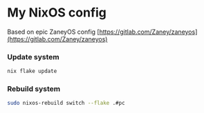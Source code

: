 # My NixOS config

Based on epic ZaneyOS config [https://gitlab.com/Zaney/zaneyos](https://gitlab.com/Zaney/zaneyos)

### Update system
```bash
nix flake update
```

### Rebuild system

```bash
sudo nixos-rebuild switch --flake .#pc
```

